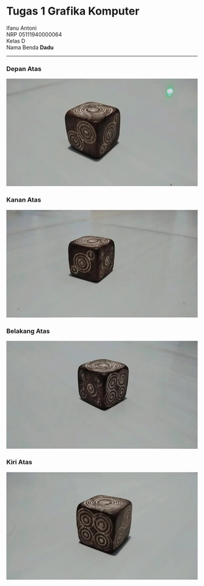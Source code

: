 # Tugas 1 Grafika Komputer

Ifanu Antoni <br>
NRP 05111940000064 <br>
Kelas D <br>
Nama Benda __Dadu__

<hr>

### Depan Atas
![foto depan atas](img/depan_atas.jpeg)

### Kanan Atas
![foto kanan atas](img/kanan_atas.jpeg)

### Belakang Atas
![foto belakang atas](img/belakang_atas.jpeg)

### Kiri Atas
![foto kiri atas](img/kiri_atas.jpeg)